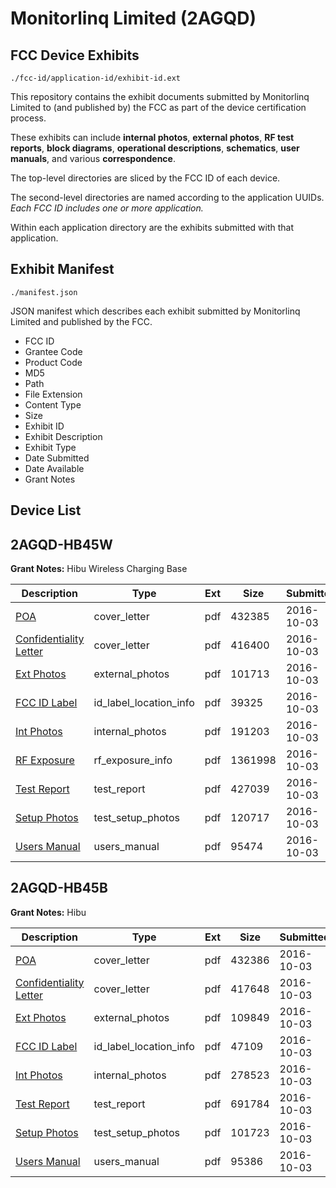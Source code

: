 # Monitorlinq Limited (2AGQD)
## FCC Device Exhibits

```
./fcc-id/application-id/exhibit-id.ext
```

This repository contains the exhibit documents submitted by Monitorlinq Limited to (and published by) the FCC as part of the device certification process.

These exhibits can include **internal photos**, **external photos**, **RF test reports**, **block diagrams**, **operational descriptions**, **schematics**, **user manuals**, and various **correspondence**.

The top-level directories are sliced by the FCC ID of each device.

The second-level directories are named according to the application UUIDs. *Each FCC ID includes one or more application.*

Within each application directory are the exhibits submitted with that application. 

## Exhibit Manifest

```
./manifest.json
```

JSON manifest which describes each exhibit submitted by Monitorlinq Limited and published by the FCC.

- FCC ID
- Grantee Code
- Product Code
- MD5
- Path
- File Extension
- Content Type
- Size
- Exhibit ID
- Exhibit Description
- Exhibit Type
- Date Submitted
- Date Available
- Grant Notes

## Device List
## 2AGQD-HB45W
**Grant Notes:** Hibu Wireless Charging Base

| Description | Type | Ext | Size | Submitted | Available |
| ----------- | ---- | --- | ---- | --------- | --------- |
| [POA](2AGQD-HB45W/83bf226d8d6dd1abcaefa1063e623fc0/3154685.pdf) | cover_letter | pdf | 432385 | 2016-10-03 | 2016-10-03 |
| [Confidentiality Letter](2AGQD-HB45W/83bf226d8d6dd1abcaefa1063e623fc0/3154686.pdf) | cover_letter | pdf | 416400 | 2016-10-03 | 2016-10-03 |
| [Ext Photos](2AGQD-HB45W/83bf226d8d6dd1abcaefa1063e623fc0/3154688.pdf) | external_photos | pdf | 101713 | 2016-10-03 | 2016-10-03 |
| [FCC ID Label](2AGQD-HB45W/83bf226d8d6dd1abcaefa1063e623fc0/3154689.pdf) | id_label_location_info | pdf | 39325 | 2016-10-03 | 2016-10-03 |
| [Int Photos](2AGQD-HB45W/83bf226d8d6dd1abcaefa1063e623fc0/3154690.pdf) | internal_photos | pdf | 191203 | 2016-10-03 | 2016-10-03 |
| [RF Exposure](2AGQD-HB45W/83bf226d8d6dd1abcaefa1063e623fc0/3154694.pdf) | rf_exposure_info | pdf | 1361998 | 2016-10-03 | 2016-10-03 |
| [Test Report](2AGQD-HB45W/83bf226d8d6dd1abcaefa1063e623fc0/3154695.pdf) | test_report | pdf | 427039 | 2016-10-03 | 2016-10-03 |
| [Setup Photos](2AGQD-HB45W/83bf226d8d6dd1abcaefa1063e623fc0/3154696.pdf) | test_setup_photos | pdf | 120717 | 2016-10-03 | 2016-10-03 |
| [Users Manual](2AGQD-HB45W/83bf226d8d6dd1abcaefa1063e623fc0/3154697.pdf) | users_manual | pdf | 95474 | 2016-10-03 | 2016-10-03 |
## 2AGQD-HB45B
**Grant Notes:** Hibu

| Description | Type | Ext | Size | Submitted | Available |
| ----------- | ---- | --- | ---- | --------- | --------- |
| [POA](2AGQD-HB45B/782033b31035f8ac41814c1ec42ea6f6/3154698.pdf) | cover_letter | pdf | 432386 | 2016-10-03 | 2016-10-03 |
| [Confidentiality Letter](2AGQD-HB45B/782033b31035f8ac41814c1ec42ea6f6/3154699.pdf) | cover_letter | pdf | 417648 | 2016-10-03 | 2016-10-03 |
| [Ext Photos](2AGQD-HB45B/782033b31035f8ac41814c1ec42ea6f6/3154701.pdf) | external_photos | pdf | 109849 | 2016-10-03 | 2016-10-03 |
| [FCC ID Label](2AGQD-HB45B/782033b31035f8ac41814c1ec42ea6f6/3154702.pdf) | id_label_location_info | pdf | 47109 | 2016-10-03 | 2016-10-03 |
| [Int Photos](2AGQD-HB45B/782033b31035f8ac41814c1ec42ea6f6/3154703.pdf) | internal_photos | pdf | 278523 | 2016-10-03 | 2016-10-03 |
| [Test Report](2AGQD-HB45B/782033b31035f8ac41814c1ec42ea6f6/3154706.pdf) | test_report | pdf | 691784 | 2016-10-03 | 2016-10-03 |
| [Setup Photos](2AGQD-HB45B/782033b31035f8ac41814c1ec42ea6f6/3154707.pdf) | test_setup_photos | pdf | 101723 | 2016-10-03 | 2016-10-03 |
| [Users Manual](2AGQD-HB45B/782033b31035f8ac41814c1ec42ea6f6/3154708.pdf) | users_manual | pdf | 95386 | 2016-10-03 | 2016-10-03 |
